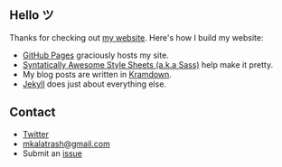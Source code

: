 ## Hello ツ

Thanks for checking out [my website](http://nsmo.info/). Here's how I build my website:

- [GitHub Pages](https://pages.github.com) graciously hosts my site.
- [Syntatically Awesome Style Sheets (a.k.a Sass)](http://sass-lang.com) help make it pretty.
- My blog posts are written in [Kramdown](http://kramdown.gettalong.org/documentation.html).
- [Jekyll](http://jekyllrb.com) does just about everything else.

## Contact

* [Twitter](https://twitter.com/mkalatrash/)
* mkalatrash@gmail.com
* Submit an [issue](https://github.com/mohammad19991/mohammad19991.github.io/issues)